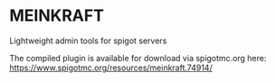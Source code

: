 # MEINKRAFT
Lightweight admin tools for spigot servers

The compiled plugin is available for download via spigotmc.org here:
https://www.spigotmc.org/resources/meinkraft.74914/